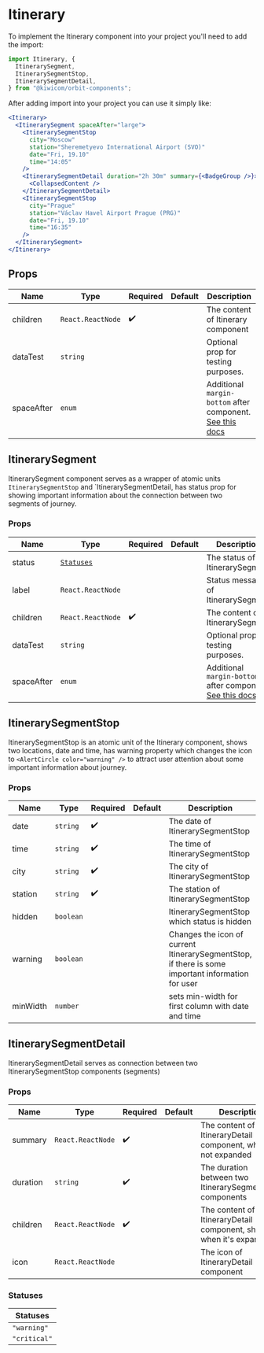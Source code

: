 # Itinerary

To implement the Itinerary component into your project you'll need to add the import:

```jsx
import Itinerary, {
  ItinerarySegment,
  ItinerarySegmentStop,
  ItinerarySegmentDetail,
} from "@kiwicom/orbit-components";
```

After adding import into your project you can use it simply like:

```jsx
<Itinerary>
  <ItinerarySegment spaceAfter="large">
    <ItinerarySegmentStop
      city="Moscow"
      station="Sheremetyevo International Airport (SVO)"
      date="Fri, 19.10"
      time="14:05"
    />
    <ItinerarySegmentDetail duration="2h 30m" summary={<BadgeGroup />}>
      <CollapsedContent />
    </ItinerarySegmentDetail>
    <ItinerarySegmentStop
      city="Prague"
      station="Václav Havel Airport Prague (PRG)"
      date="Fri, 19.10"
      time="16:35"
    />
  </ItinerarySegment>
</Itinerary>
```

## Props

| Name       | Type              | Required           | Default | Description                                                                                                                                                    |
| ---------- | ----------------- | ------------------ | ------- | -------------------------------------------------------------------------------------------------------------------------------------------------------------- |
| children   | `React.ReactNode` | :heavy_check_mark: |         | The content of Itinerary component                                                                                                                             |
| dataTest   | `string`          |                    |         | Optional prop for testing purposes.                                                                                                                            |
| spaceAfter | `enum`            |                    |         | Additional `margin-bottom` after component. [See this docs](https://github.com/kiwicom/orbit/tree/master/packages/orbit-components/src/common/getSpacingToken) |

## ItinerarySegment

ItinerarySegment component serves as a wrapper of atomic units `ItinerarySegmentStop` and `ItinerarySegmentDetail, has status prop for showing important information about the connection between two segments of journey.

### Props

| Name       | Type                    | Required           | Default | Description                                                                                                                                                    |
| ---------- | ----------------------- | ------------------ | ------- | -------------------------------------------------------------------------------------------------------------------------------------------------------------- |
| status     | [`Statuses`](#statuses) |                    |         | The status of ItinerarySegment                                                                                                                                 |
| label      | `React.ReactNode`       |                    |         | Status message of ItinerarySegment                                                                                                                             |
| children   | `React.ReactNode`       | :heavy_check_mark: |         | The content of ItinerarySegment                                                                                                                                |
| dataTest   | `string`                |                    |         | Optional prop for testing purposes.                                                                                                                            |
| spaceAfter | `enum`                  |                    |         | Additional `margin-bottom` after component. [See this docs](https://github.com/kiwicom/orbit/tree/master/packages/orbit-components/src/common/getSpacingToken) |

## ItinerarySegmentStop

ItinerarySegmentStop is an atomic unit of the Itinerary component, shows two locations, date and time, has warning property which changes the icon to `<AlertCircle color="warning" />` to attract user attention about some important information about journey.

### Props

| Name     | Type      | Required           | Default | Description                                                                                       |
| -------- | --------- | ------------------ | ------- | ------------------------------------------------------------------------------------------------- |
| date     | `string`  | :heavy_check_mark: |         | The date of ItinerarySegmentStop                                                                  |
| time     | `string`  | :heavy_check_mark: |         | The time of ItinerarySegmentStop                                                                  |
| city     | `string`  | :heavy_check_mark: |         | The city of ItinerarySegmentStop                                                                  |
| station  | `string`  | :heavy_check_mark: |         | The station of ItinerarySegmentStop                                                               |
| hidden   | `boolean` |                    |         | ItinerarySegmentStop which status is hidden                                                       |
| warning  | `boolean` |                    |         | Changes the icon of current ItinerarySegmentStop, if there is some important information for user |
| minWidth | `number`  |                    |         | sets min-width for first column with date and time                                                |

## ItinerarySegmentDetail

ItinerarySegmentDetail serves as connection between two ItinerarySegmentStop components (segments)

### Props

| Name     | Type              | Required           | Default      | Description                                                        |
| -------- | ----------------- | ------------------ | ------------ | ------------------------------------------------------------------ |
| summary  | `React.ReactNode` | :heavy_check_mark: |              | The content of ItineraryDetail component, when it's not expanded   |
| duration | `string`          | :heavy_check_mark: |              | The duration between two ItinerarySegmentStop components           |
| children | `React.ReactNode` | :heavy_check_mark: |              | The content of ItineraryDetail component, shown when it's expanded |
| icon     | `React.ReactNode` |                    | <Airplane /> | The icon of ItineraryDetail component                              |

### Statuses

| Statuses     |
| ------------ |
| `"warning"`  |
| `"critical"` |
